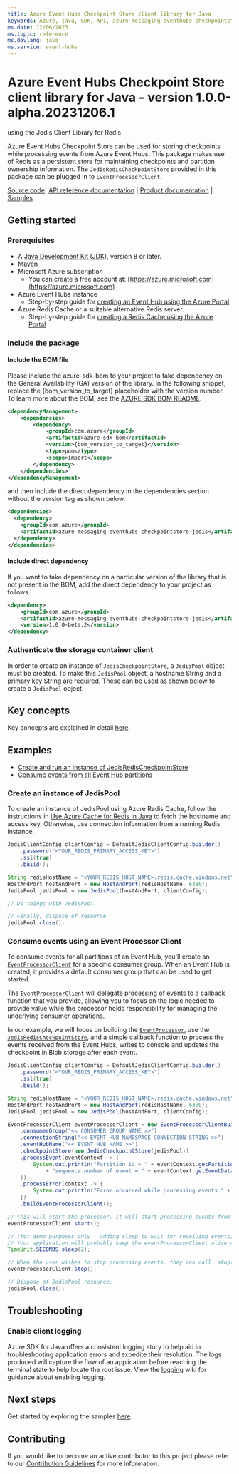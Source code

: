 ```yaml
---
title: Azure Event Hubs Checkpoint Store client library for Java
keywords: Azure, java, SDK, API, azure-messaging-eventhubs-checkpointstore-jedis, event-hubs
ms.date: 12/06/2023
ms.topic: reference
ms.devlang: java
ms.service: event-hubs
---
```

# Azure Event Hubs Checkpoint Store client library for Java - version 1.0.0-alpha.20231206.1 
 using the Jedis Client Library for Redis

Azure Event Hubs Checkpoint Store can be used for storing checkpoints while processing events from Azure Event Hubs.
This package makes use of Redis as a persistent store for maintaining checkpoints and partition ownership information.
The `JedisRedisCheckpointStore` provided in this package can be plugged in to `EventProcessorClient`.

[Source code][source_code]| [API reference documentation][api_documentation] | [Product
documentation][event_hubs_product_docs] | [Samples][sample_examples]

## Getting started

### Prerequisites

- A [Java Development Kit (JDK)][jdk_link], version 8 or later.
- [Maven][maven]
- Microsoft Azure subscription
    - You can create a free account at: [https://azure.microsoft.com](https://azure.microsoft.com)
- Azure Event Hubs instance
    - Step-by-step guide for [creating an Event Hub using the Azure Portal][event_hubs_create]
- Azure Redis Cache or a suitable alternative Redis server
    - Step-by-step guide for [creating a Redis Cache using the Azure Portal][redis_quickstart]

### Include the package
#### Include the BOM file

Please include the azure-sdk-bom to your project to take dependency on the General Availability (GA) version of the library. In the following snippet, replace the {bom_version_to_target} placeholder with the version number.
To learn more about the BOM, see the [AZURE SDK BOM README](https://github.com/Azure/azure-sdk-for-java/blob/main/sdk/boms/azure-sdk-bom/README.md).

```xml
<dependencyManagement>
    <dependencies>
        <dependency>
            <groupId>com.azure</groupId>
            <artifactId>azure-sdk-bom</artifactId>
            <version>{bom_version_to_target}</version>
            <type>pom</type>
            <scope>import</scope>
        </dependency>
    </dependencies>
</dependencyManagement>
```
and then include the direct dependency in the dependencies section without the version tag as shown below.

```xml
<dependencies>
  <dependency>
    <groupId>com.azure</groupId>
    <artifactId>azure-messaging-eventhubs-checkpointstore-jedis</artifactId>
  </dependency>
</dependencies>
```

#### Include direct dependency
If you want to take dependency on a particular version of the library that is not present in the BOM,
add the direct dependency to your project as follows.

[//]: # ({x-version-update-start;com.azure:azure-messaging-eventhubs-checkpointstore-jedis;current})
```xml
<dependency>
    <groupId>com.azure</groupId>
    <artifactId>azure-messaging-eventhubs-checkpointstore-jedis</artifactId>
    <version>1.0.0-beta.2</version>
</dependency>
```
[//]: # ({x-version-update-end})

### Authenticate the storage container client

In order to create an instance of `JedisCheckpointStore`, a `JedisPool` object must be created. To make this `JedisPool`
object, a hostname String and a primary key String are required. These can be used as shown below to create a
`JedisPool` object.

## Key concepts

Key concepts are explained in detail [here][key_concepts].

## Examples
- [Create and run an instance of JedisRedisCheckpointStore][sample_jedis_client]
- [Consume events from all Event Hub partitions][sample_event_processor]

### Create an instance of JedisPool

To create an instance of JedisPool using Azure Redis Cache, follow the instructions in
[Use Azure Cache for Redis in Java][redis_quickstart_java] to fetch the hostname and access key.  Otherwise, use
connection information from a running Redis instance.

```java readme-sample-createJedis
JedisClientConfig clientConfig = DefaultJedisClientConfig.builder()
    .password("<YOUR_REDIS_PRIMARY_ACCESS_KEY>")
    .ssl(true)
    .build();

String redisHostName = "<YOUR_REDIS_HOST_NAME>.redis.cache.windows.net";
HostAndPort hostAndPort = new HostAndPort(redisHostName, 6380);
JedisPool jedisPool = new JedisPool(hostAndPort, clientConfig);

// Do things with JedisPool.

// Finally, dispose of resource
jedisPool.close();
```

### Consume events using an Event Processor Client

To consume events for all partitions of an Event Hub, you'll create an
[`EventProcessorClient`][source_eventprocessorclient] for a specific consumer group. When an Event Hub is created, it
provides a default consumer group that can be used to get started.

The [`EventProcessorClient`][source_eventprocessorclient] will delegate processing of events to a callback function
that you provide, allowing you to focus on the logic needed to provide value while the processor holds responsibility
for managing the underlying consumer operations.

In our example, we will focus on building the [`EventProcessor`][source_eventprocessorclient], use the
[`JedisRedisCheckpointStore`][source_jedisredischeckpointstore], and a simple callback function to process the events
received from the Event Hubs, writes to console and updates the checkpoint in Blob storage after each event.

```java readme-sample-createCheckpointStore
JedisClientConfig clientConfig = DefaultJedisClientConfig.builder()
    .password("<YOUR_REDIS_PRIMARY_ACCESS_KEY>")
    .ssl(true)
    .build();

String redisHostName = "<YOUR_REDIS_HOST_NAME>.redis.cache.windows.net";
HostAndPort hostAndPort = new HostAndPort(redisHostName, 6380);
JedisPool jedisPool = new JedisPool(hostAndPort, clientConfig);

EventProcessorClient eventProcessorClient = new EventProcessorClientBuilder()
    .consumerGroup("<< CONSUMER GROUP NAME >>")
    .connectionString("<< EVENT HUB NAMESPACE CONNECTION STRING >>")
    .eventHubName("<< EVENT HUB NAME >>")
    .checkpointStore(new JedisCheckpointStore(jedisPool))
    .processEvent(eventContext -> {
        System.out.println("Partition id = " + eventContext.getPartitionContext().getPartitionId() + " and "
            + "sequence number of event = " + eventContext.getEventData().getSequenceNumber());
    })
    .processError(context -> {
        System.out.println("Error occurred while processing events " + context.getThrowable().getMessage());
    })
    .buildEventProcessorClient();

// This will start the processor. It will start processing events from all partitions.
eventProcessorClient.start();

// (for demo purposes only - adding sleep to wait for receiving events)
// Your application will probably keep the eventProcessorClient alive until the program ends.
TimeUnit.SECONDS.sleep(2);

// When the user wishes to stop processing events, they can call `stop()`.
eventProcessorClient.stop();

// Dispose of JedisPool resource.
jedisPool.close();
```

## Troubleshooting

### Enable client logging

Azure SDK for Java offers a consistent logging story to help aid in troubleshooting application errors and expedite
their resolution. The logs produced will capture the flow of an application before reaching the terminal state to help
locate the root issue. View the [logging][logging] wiki for guidance about enabling logging.

## Next steps

Get started by exploring the samples [here][samples_readme].

## Contributing

If you would like to become an active contributor to this project please refer to our [Contribution
Guidelines][guidelines] for more information.

<!-- Links -->
[api_documentation]: https://azure.github.io/azure-sdk-for-java
[event_hubs_create]: /azure/event-hubs/event-hubs-create
[event_hubs_product_docs]: /azure/event-hubs/
[jdk_link]: /java/azure/jdk/?view=azure-java-stable
[key_concepts]: https://github.com/Azure/azure-sdk-for-java/blob/main/sdk/eventhubs/azure-messaging-eventhubs-checkpointstore-blob/README.md#key-concepts
[logging]: https://github.com/Azure/azure-sdk-for-java/wiki/Logging-with-Azure-SDK
[maven]: https://maven.apache.org/
[redis_quickstart]: https://learn.microsoft.com/azure/azure-cache-for-redis/quickstart-create-redis
[redis_quickstart_java]: https://learn.microsoft.com/azure/azure-cache-for-redis/cache-java-get-started
[samples_readme]: https://github.com/Azure/azure-sdk-for-java/tree/main/sdk/eventhubs/azure-messaging-eventhubs-checkpointstore-jedis
[sample_jedis_client]: https://github.com/Azure/azure-sdk-for-java/blob/main/sdk/eventhubs/azure-messaging-eventhubs-checkpointstore-jedis/src/samples/java/com/azure/messaging/eventhubs/checkpointstore/jedis/JedisCheckpointStoreSample.java
[sample_event_processor]: https://github.com/Azure/azure-sdk-for-java/blob/main/sdk/eventhubs/azure-messaging-eventhubs-checkpointstore-jedis/src/samples/java/com/azure/messaging/eventhubs/checkpointstore/jedis/EventProcessorClientJedisSample.java
[sample_examples]: https://github.com/Azure/azure-sdk-for-java/tree/main/sdk/eventhubs/azure-messaging-eventhubs-checkpointstore-jedis/src/samples
[source_code]: https://github.com/Azure/azure-sdk-for-java/tree/main/sdk/eventhubs/azure-messaging-eventhubs-checkpointstore-jedis
[source_eventprocessorclient]: https://github.com/Azure/azure-sdk-for-java/blob/main/sdk/eventhubs/azure-messaging-eventhubs/src/main/java/com/azure/messaging/eventhubs/EventProcessorClient.java
[source_jedisredischeckpointstore]: https://github.com/Azure/azure-sdk-for-java/blob/main/sdk/eventhubs/azure-messaging-eventhubs-checkpointstore-jedis/src/main/java/com/azure/messaging/eventhubs/checkpointstore/jedis/JedisCheckpointStore.java
[guidelines]: https://github.com/Azure/azure-sdk-for-java/blob/main/CONTRIBUTING.md

